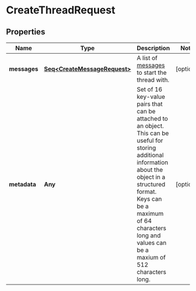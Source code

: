 

# CreateThreadRequest


## Properties

Name | Type | Description | Notes
------------ | ------------- | ------------- | -------------
**messages** | [**Seq&lt;CreateMessageRequest&gt;**](CreateMessageRequest.md) | A list of [messages](/docs/api-reference/messages) to start the thread with. |  [optional]
**metadata** | **Any** | Set of 16 key-value pairs that can be attached to an object. This can be useful for storing additional information about the object in a structured format. Keys can be a maximum of 64 characters long and values can be a maxium of 512 characters long.  |  [optional]



